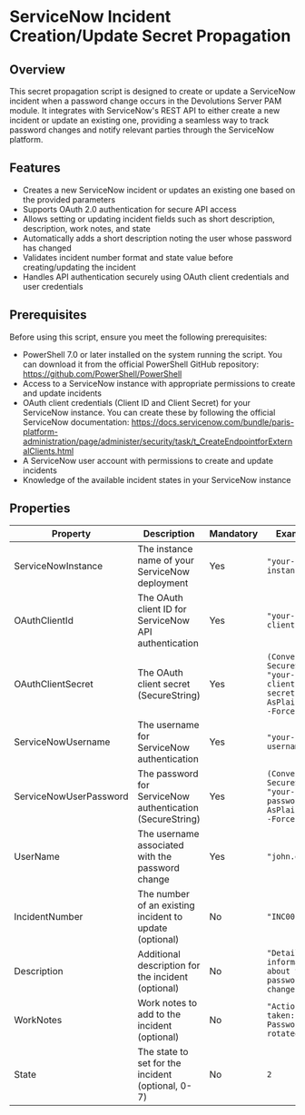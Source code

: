 # ServiceNow Incident Creation/Update Secret Propagation

## Overview

This secret propagation script is designed to create or update a ServiceNow incident when a password change occurs in the Devolutions Server PAM module. It integrates with ServiceNow's REST API to either create a new incident or update an existing one, providing a seamless way to track password changes and notify relevant parties through the ServiceNow platform.

## Features

- Creates a new ServiceNow incident or updates an existing one based on the provided parameters
- Supports OAuth 2.0 authentication for secure API access
- Allows setting or updating incident fields such as short description, description, work notes, and state
- Automatically adds a short description noting the user whose password has changed
- Validates incident number format and state value before creating/updating the incident
- Handles API authentication securely using OAuth client credentials and user credentials

## Prerequisites

Before using this script, ensure you meet the following prerequisites:

- PowerShell 7.0 or later installed on the system running the script. You can download it from the official PowerShell GitHub repository: https://github.com/PowerShell/PowerShell
- Access to a ServiceNow instance with appropriate permissions to create and update incidents
- OAuth client credentials (Client ID and Client Secret) for your ServiceNow instance. You can create these by following the official ServiceNow documentation: https://docs.servicenow.com/bundle/paris-platform-administration/page/administer/security/task/t_CreateEndpointforExternalClients.html
- A ServiceNow user account with permissions to create and update incidents
- Knowledge of the available incident states in your ServiceNow instance

## Properties

| Property                | Description                                                   | Mandatory | Example                           |
|-------------------------|---------------------------------------------------------------|-----------|-----------------------------------|
| ServiceNowInstance      | The instance name of your ServiceNow deployment               | Yes       | `"your-instance"`                 |
| OAuthClientId           | The OAuth client ID for ServiceNow API authentication         | Yes       | `"your-client-id"`                |
| OAuthClientSecret       | The OAuth client secret (SecureString)                        | Yes       | `(ConvertTo-SecureString "your-client-secret" -AsPlainText -Force)` |
| ServiceNowUsername      | The username for ServiceNow authentication                    | Yes       | `"your-username"`                 |
| ServiceNowUserPassword  | The password for ServiceNow authentication (SecureString)     | Yes       | `(ConvertTo-SecureString "your-password" -AsPlainText -Force)` |
| UserName                | The username associated with the password change              | Yes       | `"john.doe"`                      |
| IncidentNumber          | The number of an existing incident to update (optional)       | No        | `"INC0010001"`                    |
| Description             | Additional description for the incident (optional)            | No        | `"Detailed information about the password change"` |
| WorkNotes               | Work notes to add to the incident (optional)                  | No        | `"Action taken: Password rotated"` |
| State                   | The state to set for the incident (optional, 0-7)             | No        | `2`                               |